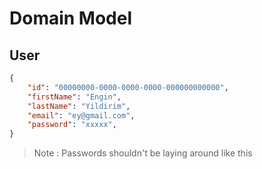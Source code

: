 # Domain Model

## User

```json
{
    "id": "00000000-0000-0000-0000-000000000000",
    "firstName": "Engin",
    "lastName": "Yildirim",
    "email": "ey@gmail.com",
    "password": "xxxxx",
}
```
> Note : Passwords shouldn't be laying around like this